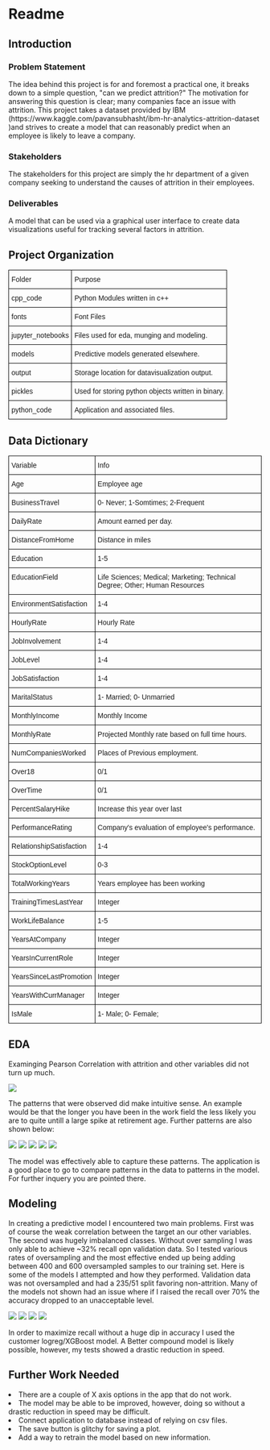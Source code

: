 <h1>Readme</h1>

<h2>Introduction</h2>
<h3>Problem Statement</h3>
<p>The idea behind this project is for and foremost a practical one, it breaks down to a simple question, "can we predict attrition?" The motivation for answering this question is clear; many companies face an issue with attrition. This project takes a dataset provided by IBM (https://www.kaggle.com/pavansubhasht/ibm-hr-analytics-attrition-dataset )and strives to create a model that can reasonably predict when an employee is likely to leave a company. </p>
<h3>Stakeholders</h3>
<p>The stakeholders for this project are simply the hr department of a given company seeking to understand the causes of attrition in their employees.</p>
<h3>Deliverables</h3>
<p>A model that can be used via a graphical user interface to create data visualizations useful for tracking several factors in attrition.</p>

<h2>Project Organization</h2>

<table class="tg">
<thead>
  <tr>
      <td class="tg-0lax">Folder</td><td>Purpose</td>
  </tr>
</thead>
    <tr><td>cpp_code</td><td>Python Modules written in c++</td></tr>
    <tr><td>fonts</td><td>Font Files</td></tr>
    <tr><td>jupyter_notebooks</td><td>Files used for eda, munging and modeling.</td></tr>
    <tr><td>models</td><td>Predictive models generated elsewhere.</td></tr>
    <tr><td>output</td><td>Storage location for datavisualization output.</td></tr>
    <tr><td>pickles</td><td>Used for storing python objects written in binary.</td></tr>
    <tr><td>python_code</td><td>Application and associated files.</td></tr>
</table>

<h2>Data Dictionary</h2>
<style type="text/css">
.tg  {border-collapse:collapse;border-spacing:0;}
.tg td{border-color:black;border-style:solid;border-width:1px;font-family:Arial, sans-serif;font-size:14px;
  overflow:hidden;padding:10px 5px;word-break:normal;}
.tg th{border-color:black;border-style:solid;border-width:1px;font-family:Arial, sans-serif;font-size:14px;
  font-weight:normal;overflow:hidden;padding:10px 5px;word-break:normal;}
.tg .tg-0lax{text-align:left;vertical-align:top}
</style>
<table class="tg">
<thead>
  <tr>
    <th class="tg-0lax">Variable</th>
    <th class="tg-0lax">Info</th>
  </tr>
</thead>
<tbody>
  <tr>
    <td class="tg-0lax">Age</td>
    <td class="tg-0lax">Employee age</td>
  </tr>
  <tr>
    <td class="tg-0lax">BusinessTravel</td>
    <td class="tg-0lax">0- Never; 1-Somtimes; 2-Frequent</td>
  </tr>
  <tr>
    <td class="tg-0lax">DailyRate</td>
    <td class="tg-0lax">Amount earned per day.</td>
  </tr>
  <tr>
    <td class="tg-0lax">DistanceFromHome</td>
    <td class="tg-0lax">Distance in miles</td>
  </tr>
  <tr>
    <td class="tg-0lax">Education</td>
    <td class="tg-0lax">1-5</td>
  </tr>
  <tr>
    <td class="tg-0lax">EducationField</td>
    <td class="tg-0lax">Life Sciences; Medical; Marketing; Technical Degree; Other; Human Resources</td>
  </tr>
  <tr>
    <td class="tg-0lax">EnvironmentSatisfaction</td>
    <td class="tg-0lax">1-4</td>
  </tr>
  <tr>
    <td class="tg-0lax">HourlyRate</td>
    <td class="tg-0lax">Hourly Rate</td>
  </tr>
  <tr>
    <td class="tg-0lax">JobInvolvement</td>
    <td class="tg-0lax">1-4</td>
  </tr>
  <tr>
    <td class="tg-0lax">JobLevel</td>
    <td class="tg-0lax">1-4</td>
  </tr>
  <tr>
    <td class="tg-0lax">JobSatisfaction</td>
    <td class="tg-0lax">1-4</td>
  </tr>
  <tr>
    <td class="tg-0lax">MaritalStatus</td>
    <td class="tg-0lax">1- Married; 0- Unmarried</td>
  </tr>
  <tr>
    <td class="tg-0lax">MonthlyIncome</td>
    <td class="tg-0lax">Monthly Income</td>
  </tr>
  <tr>
    <td class="tg-0lax">MonthlyRate</td>
    <td class="tg-0lax">Projected Monthly rate based on full time hours.</td>
  </tr>
  <tr>
    <td class="tg-0lax">NumCompaniesWorked</td>
    <td class="tg-0lax">Places of Previous employment.</td>
  </tr>
  <tr>
    <td class="tg-0lax">Over18</td>
    <td class="tg-0lax">0/1</td>
  </tr>
  <tr>
    <td class="tg-0lax">OverTime</td>
    <td class="tg-0lax">0/1</td>
  </tr>
  <tr>
    <td class="tg-0lax">PercentSalaryHike</td>
    <td class="tg-0lax">Increase this year over last</td>
  </tr>
  <tr>
    <td class="tg-0lax">PerformanceRating</td>
    <td class="tg-0lax">Company's evaluation of employee's performance.</td>
  </tr>
  <tr>
    <td class="tg-0lax">RelationshipSatisfaction</td>
    <td class="tg-0lax">1-4</td>
  </tr>
  <tr>
    <td class="tg-0lax">StockOptionLevel</td>
    <td class="tg-0lax">0-3</td>
  </tr>
  <tr>
    <td class="tg-0lax">TotalWorkingYears</td>
    <td class="tg-0lax">Years employee has been working</td>
  </tr>
  <tr>
    <td class="tg-0lax">TrainingTimesLastYear</td>
    <td class="tg-0lax">Integer</td>
  </tr>
  <tr>
    <td class="tg-0lax">WorkLifeBalance</td>
    <td class="tg-0lax">1-5</td>
  </tr>
  <tr>
    <td class="tg-0lax">YearsAtCompany</td>
    <td class="tg-0lax">Integer</td>
  </tr>
  <tr>
    <td class="tg-0lax">YearsInCurrentRole</td>
    <td class="tg-0lax">Integer</td>
  </tr>
  <tr>
    <td class="tg-0lax">YearsSinceLastPromotion</td>
    <td class="tg-0lax">Integer</td>
  </tr>
  <tr>
    <td class="tg-0lax">YearsWithCurrManager</td>
    <td class="tg-0lax">Integer</td>
  </tr>
  <tr>
    <td class="tg-0lax">IsMale</td>
    <td class="tg-0lax">1- Male; 0- Female;</td>
  </tr>
</tbody>
</table>

<h2>EDA</h2>

<p>Examinging Pearson Correlation with attrition and other variables did not turn up much.</p>
<img src='output/heatmap.png'></img>
<p>The patterns that were observed did make intuitive sense. An example would be that the longer you have been in the work field the less likely you are to quite untill a large spike at retirement age. Further patterns are also shown below:</p>
<img src='output/attr-vs-work.png'></img>
<img src='../output/attrition-vs-age.png' ></img>
<img src='../output/income.png' ></img>
<img src='../output/income.png' ></img>
<img src='../output/education.png' ></img>
<p>The model was effectively able to capture these patterns. The application is a good place to go to compare patterns in the data to patterns in the model. For further inquery you are pointed there.</p>

<h2>Modeling</h2>
<p>In creating a predictive model I encountered two main problems. First was of course the weak correlation between the target an our other variables. The second was hugely imbalanced classes. Without over sampling I was only able to achieve ~32% recall opn validation data. So I tested various rates of oversampling and the most effective ended up being adding between 400 and 600 oversampled samples to our training set. Here is some of the models I attempted and how they performed. Validation data was not oversampled and had a 235/51 split favoring non-attrition. Many of the models not shown had an issue where if I raised the recall over 70% the accuracy dropped to an unacceptable level. </p>
<img src='output/logreg.png'></img>
<img src='output/nn.png'></img>
<img src='output/xgb.png'></img>
<img src='output/logreg-xgb.png'></img>

<p>In order to maximize recall without a huge dip in accuracy I used the customer logreg/XGBoost model. A Better compound model is likely possible, however, my tests showed a drastic reduction in speed.</p>
<h2>Further Work Needed</h2>
<li>There are a couple of X axis options in the app that do not work.</li>
<li>The model may be able to be improved, however, doing so without a drastic reduction in speed may be difficult.</li>
<li>Connect application to database instead of relying on csv files.</li>
<li>The save button is glitchy for saving a plot.</li>
<li>Add a way to retrain the model based on new information.</li>